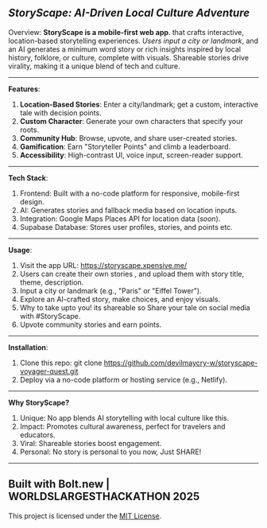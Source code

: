 *StoryScape: AI-Driven Local Culture Adventure*
--

Overview:
**StoryScape is a mobile-first web app**. that crafts interactive, location-based storytelling experiences. *Users input a city or landmark*, and an AI generates a minimum word story or rich insights inspired by local history, folklore, or culture, complete with visuals. Shareable stories drive virality, making it a unique blend of tech and culture.

---
**Features**:

1. **Location-Based Stories**: Enter a city/landmark; get a custom, interactive tale with decision points.
2. **Custom Character**: Generate your own characters that specify your roots.
3. **Community Hub**: Browse, upvote, and share user-created stories.
4. **Gamification**: Earn "Storyteller Points" and climb a leaderboard.
5. **Accessibility**: High-contrast UI, voice input, screen-reader support.

---
**Tech Stack**:

1. Frontend: Built with a no-code platform for responsive, mobile-first design.
2. AI: Generates stories and fallback media based on location inputs.
3. Integration: Google Maps Places API for location data (*soon*).
4. Supabase Database: Stores user profiles, stories, and points etc.

---
**Usage**:

1. Visit the app URL: https://storyscape.xpensive.me/
2. Users can create their own stories , and upload them with story title, theme, description.
3. Input a city or landmark (e.g., "Paris" or "Eiffel Tower").
4. Explore an AI-crafted story, make choices, and enjoy visuals.
5. Why to take upto you! its shareable so Share your tale on social media with #StoryScape.
6. Upvote community stories and earn points.

---
**Installation**:

1. Clone this repo: git clone <https://github.com/devilmaycry-w/storyscape-voyager-quest.git>
2. Deploy via a no-code platform or hosting service (e.g., Netlify).

---
**Why StoryScape?**

1. Unique: No app blends AI storytelling with local culture like this.
2. Impact: Promotes cultural awareness, perfect for travelers and educators.
3. Viral: Shareable stories boost engagement.
4. Personal: No story is personal to you now, Just SHARE!

---
**Built with Bolt.new** | **WORLDSLARGESTHACKATHON 2025**
---

This project is licensed under the [MIT License](LICENSE).
